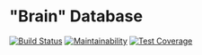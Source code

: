 # "Brain" Database
[![Build Status](https://travis-ci.org/ramrod-project/database-brain.svg?branch=dev)](https://travis-ci.org/ramrod-project/database-brain)
[![Maintainability](https://api.codeclimate.com/v1/badges/f1f5f0af848a92cbf31b/maintainability)](https://codeclimate.com/github/ramrod-project/database-brain/maintainability)
[![Test Coverage](https://api.codeclimate.com/v1/badges/f1f5f0af848a92cbf31b/test_coverage)](https://codeclimate.com/github/ramrod-project/database-brain/test_coverage)